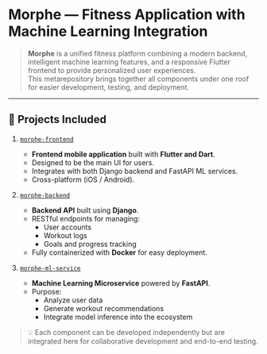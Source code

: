 # Morphe — Fitness Application with Machine Learning Integration

> **Morphe** is a unified fitness platform combining a modern backend, intelligent machine learning features, and a responsive Flutter frontend to provide personalized user experiences.  
> This metarepository brings together all components under one roof for easier development, testing, and deployment.

---

## 🧩 Projects Included

1. [`morphe-frontend`](https://github.com/Ssberry19/Morphe-frontend)  
   - **Frontend mobile application** built with **Flutter and Dart**.
   - Designed to be the main UI for users.
   - Integrates with both Django backend and FastAPI ML services.
   - Cross-platform (iOS / Android).
     
2. [`morphe-backend`](https://github.com/Ssberry19/morphe-backend)  
   - **Backend API** built using **Django**.
   - RESTful endpoints for managing:
     - User accounts
     - Workout logs
     - Goals and progress tracking
   - Fully containerized with **Docker** for easy deployment.

3. [`morphe-ml-service`](https://github.com/Ssberry19/morphe-ml-service)  
   - **Machine Learning Microservice** powered by **FastAPI**.
   - Purpose:
     - Analyze user data
     - Generate workout recommendations
     - Integrate model inference into the ecosystem



> 💡 Each component can be developed independently but are integrated here for collaborative development and end-to-end testing.

